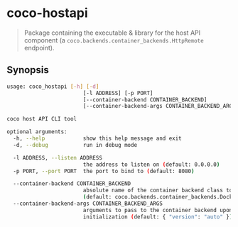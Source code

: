 # coco-hostapi

> Package containing the executable & library for the host API component (a `coco.backends.container_backends.HttpRemote` endpoint).

## Synopsis

```bash
usage: coco_hostapi [-h] [-d]
                        [-l ADDRESS] [-p PORT]
                        [--container-backend CONTAINER_BACKEND]
                        [--container-backend-args CONTAINER_BACKEND_ARGS]

coco host API CLI tool

optional arguments:
  -h, --help            show this help message and exit
  -d, --debug           run in debug mode

  -l ADDRESS, --listen ADDRESS
                        the address to listen on (default: 0.0.0.0)
  -p PORT, --port PORT  the port to bind to (default: 8080)

  --container-backend CONTAINER_BACKEND
                        absolute name of the container backend class to load
                        (default: coco.backends.container_backends.Docker)
  --container-backend-args CONTAINER_BACKEND_ARGS
                        arguments to pass to the container backend upon
                        initialization (default: { "version": "auto" })
```
